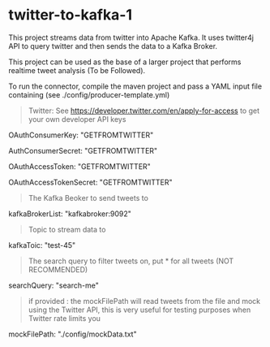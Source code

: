# twitter-to-kafka-1
This project streams data from twitter into Apache Kafka. It uses twitter4j API to query twitter and then sends the data to a Kafka Broker.

This project can be used as the base of a larger project that performs realtime tweet analysis (To be Followed).

To run the connector, compile the maven project and pass a YAML input file containing (see ./config/producer-template.yml)

> Twitter: See https://developer.twitter.com/en/apply-for-access to get your own developer API keys

OAuthConsumerKey: "GETFROMTWITTER"

AuthConsumerSecret: "GETFROMTWITTER"

OAuthAccessToken: "GETFROMTWITTER"

OAuthAccessTokenSecret: "GETFROMTWITTER"
> The Kafka Beoker to send tweets to

kafkaBrokerList: "kafkabroker:9092"
> Topic to stream data to

kafkaToic: "test-45"
> The search query to filter tweets on, put * for all tweets (NOT RECOMMENDED)
  
searchQuery: "search-me"
>  if provided : the mockFilePath will read tweets from the file and mock using the Twitter API, this is very useful for testing purposes when Twitter rate limits you

mockFilePath: "./config/mockData.txt"
